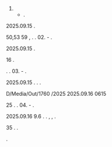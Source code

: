 01. - .

2025.09.15 .

50,53 59 , . . 02. - .

2025.09.15 .

16 .

. . 03. - .

2025.09.15 . . .

D/Media/Out/1760 /2025 2025.09.16 0615

25 . . 04. - .

2025.09.16 9.6 . . , , .

35 . .

.